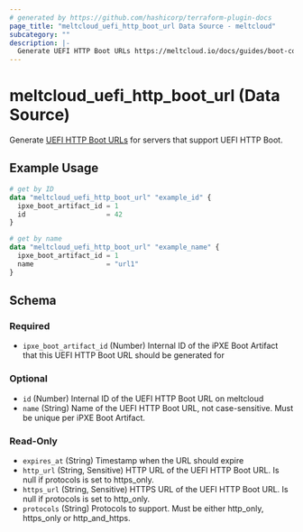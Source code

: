 ```yaml
---
# generated by https://github.com/hashicorp/terraform-plugin-docs
page_title: "meltcloud_uefi_http_boot_url Data Source - meltcloud"
subcategory: ""
description: |-
  Generate UEFI HTTP Boot URLs https://meltcloud.io/docs/guides/boot-config/create-uefi-http-boot-urls.html for servers that support UEFI HTTP Boot.
---
```


# meltcloud_uefi_http_boot_url (Data Source)

Generate [UEFI HTTP Boot URLs](https://meltcloud.io/docs/guides/boot-config/create-uefi-http-boot-urls.html) for servers that support UEFI HTTP Boot.

## Example Usage

```terraform
# get by ID
data "meltcloud_uefi_http_boot_url" "example_id" {
  ipxe_boot_artifact_id = 1
  id                    = 42
}

# get by name
data "meltcloud_uefi_http_boot_url" "example_name" {
  ipxe_boot_artifact_id = 1
  name                  = "url1"
}
```

<!-- schema generated by tfplugindocs -->
## Schema

### Required

- `ipxe_boot_artifact_id` (Number) Internal ID of the iPXE Boot Artifact that this UEFI HTTP Boot URL should be generated for

### Optional

- `id` (Number) Internal ID of the UEFI HTTP Boot URL on meltcloud
- `name` (String) Name of the UEFI HTTP Boot URL, not case-sensitive. Must be unique per iPXE Boot Artifact.

### Read-Only

- `expires_at` (String) Timestamp when the URL should expire
- `http_url` (String, Sensitive) HTTP URL of the UEFI HTTP Boot URL. Is null if protocols is set to https_only.
- `https_url` (String, Sensitive) HTTPS URL of the UEFI HTTP Boot URL. Is null if protocols is set to http_only.
- `protocols` (String) Protocols to support. Must be either http_only, https_only or http_and_https.
